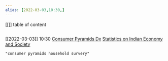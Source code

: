 ```yaml
---
alias: [2022-03-03,10:30,]
---
```

[[]]
table of content
```toc
```

[[2022-03-03]] 10:30
[Consumer Pyramids Dx](https://consumerpyramidsdx.cmie.com/)
[Statistics on Indian Economy and Society](https://www.indianstatistics.org/ssermonograph/2021/11/15/cmie-cphs.html)
```query
"consumer pyramids household survery"
```